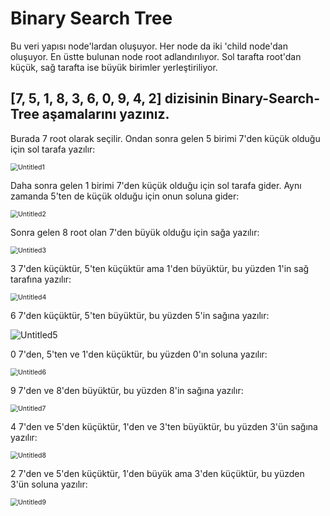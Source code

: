 # Binary Search Tree

Bu veri yapısı node'lardan oluşuyor. Her node da iki 'child node'dan oluşuyor. En üstte bulunan node root adlandırılıyor. Sol tarafta root'dan küçük, sağ tarafta ise büyük birimler yerleştiriliyor. 

## **[7, 5, 1, 8, 3, 6, 0, 9, 4, 2]** dizisinin Binary-Search-Tree aşamalarını yazınız.

Burada 7 root olarak seçilir. Ondan sonra gelen 5 birimi 7'den küçük olduğu için sol tarafa yazılır:

<img src="C:\Users\sebuh\OneDrive\Desktop\Untitled1.png" alt="Untitled1" style="zoom:75%;" />

Daha sonra gelen 1 birimi 7'den küçük olduğu için sol tarafa gider. Aynı zamanda 5'ten de küçük olduğu için onun soluna gider:

<img src="C:\Users\sebuh\OneDrive\Desktop\Untitled2.png" alt="Untitled2" style="zoom:75%;" />

Sonra gelen 8 root olan 7'den büyük olduğu için sağa yazılır:

<img src="C:\Users\sebuh\OneDrive\Desktop\Untitled3.png" alt="Untitled3" style="zoom:75%;" />

3 7'den küçüktür, 5'ten küçüktür ama 1'den büyüktür, bu yüzden 1'in sağ tarafına yazılır:

<img src="C:\Users\sebuh\OneDrive\Desktop\Untitled4.png" alt="Untitled4" style="zoom:75%;" />

6  7'den küçüktür, 5'ten büyüktür, bu yüzden 5'in sağına yazılır:

![Untitled5](C:\Users\sebuh\OneDrive\Desktop\Untitled5.png)

0 7'den, 5'ten ve 1'den küçüktür, bu yüzden 0'ın soluna yazılır:

<img src="C:\Users\sebuh\OneDrive\Desktop\Untitled6.png" alt="Untitled6" style="zoom:75%;" />

9 7'den ve 8'den büyüktür, bu yüzden 8'in sağına yazılır:

<img src="C:\Users\sebuh\OneDrive\Desktop\Untitled7.png" alt="Untitled7" style="zoom:75%;" />

4 7'den ve 5'den küçüktür, 1'den ve 3'ten büyüktür, bu yüzden 3'ün sağına yazılır:

<img src="C:\Users\sebuh\OneDrive\Desktop\Untitled8.png" alt="Untitled8" style="zoom:75%;" />

2 7'den ve 5'den küçüktür, 1'den büyük ama 3'den küçüktür, bu yüzden 3'ün soluna yazılır:

<img src="C:\Users\sebuh\OneDrive\Desktop\Untitled9.png" alt="Untitled9" style="zoom:75%;" />